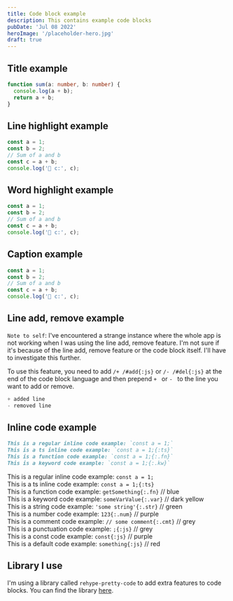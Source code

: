 ```yaml
---
title: Code block example
description: This contains example code blocks
pubDate: 'Jul 08 2022'
heroImage: '/placeholder-hero.jpg'
draft: true
---
```


## Title example

```ts title="📄 calcs/add.ts"
function sum(a: number, b: number) {
  console.log(a + b);
  return a + b;
}
```

## Line highlight example

```ts {1-2,4}
const a = 1;
const b = 2;
// Sum of a and b
const c = a + b;
console.log('🚀 c:', c);
```

## Word highlight example

```ts /a + b/ /a = 1/ /b = 2/
const a = 1;
const b = 2;
// Sum of a and b
const c = a + b;
console.log('🚀 c:', c);
```

## Caption example

```ts caption="💡 The above code is a simple example of a sum"
const a = 1;
const b = 2;
// Sum of a and b
const c = a + b;
console.log('🚀 c:', c);
```

## Line add, remove example

`Note to self`: I've encountered a strange instance where the whole app is not working when I was using the line add, remove feature. I'm not sure if it's because of the line add, remove feature or the code block itself. I'll have to investigate this further.

To use this feature, you need to add `/+ /#add{:js}` or `/- /#del{:js}` at the end of the code block language and then prepend `+ ` or `- ` to the line you want to add or remove.

```ts /+ /#add /- /#del
+ added line
- removed line
```

## Inline code example

```md caption="The above code will be rendered as the following"
This is a regular inline code example: `const a = 1;`
This is a ts inline code example: `const a = 1;{:ts}`
This is a function code example: `const a = 1;{:.fn}`
This is a keyword code example: `const a = 1;{:.kw}`
```

This is a regular inline code example: `const a = 1;` <br />
This is a ts inline code example: `const a = 1;{:ts}` <br />
This is a function code example: `getSomething{:.fn}` // blue <br />
This is a keyword code example: `someVarValue{:.var}` // dark yellow <br />
This is a string code example: `'some string'{:.str}` // green <br />
This is a number code example: `123{:.num}` // purple <br />
This is a comment code example: `// some comment{:.cmt}` // grey <br />
This is a punctuation code example: `;{:js}` // grey <br />
This is a const code example: `const{:js}` // purple <br />
This is a default code example: `something{:js}` // red <br />

## Library I use

I'm using a library called `rehype-pretty-code` to add extra features to code blocks. You can find the library [here](https://rehype-pretty-code.netlify.app/).
